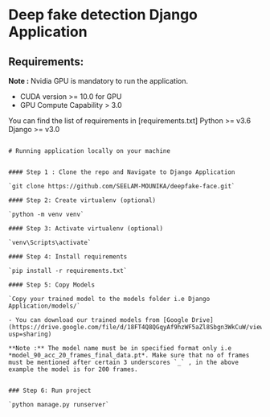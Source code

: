 # Deep fake detection Django Application
## Requirements:

**Note :** Nvidia GPU is mandatory to run the application.
- CUDA version >= 10.0 for GPU
- GPU Compute Capability > 3.0 


You can find the list of requirements in [requirements.txt]
Python >= v3.6
Django >= v3.0
```

# Running application locally on your machine


#### Step 1 : Clone the repo and Navigate to Django Application

`git clone https://github.com/SEELAM-MOUNIKA/deepfake-face.git`

#### Step 2: Create virtualenv (optional)

`python -m venv venv`

#### Step 3: Activate virtualenv (optional)

`venv\Scripts\activate`

#### Step 4: Install requirements

`pip install -r requirements.txt`

#### Step 5: Copy Models

`Copy your trained model to the models folder i.e Django Application/models/`

- You can download our trained models from [Google Drive](https://drive.google.com/file/d/18FT4Q8QGqyAf9hzWF5aZl8Sbgn3WkCuW/view?usp=sharing)

**Note :** The model name must be in specified format only i.e *model_90_acc_20_frames_final_data.pt*. Make sure that no of frames must be mentioned after certain 3 underscores `_` , in the above example the model is for 200 frames.


### Step 6: Run project

`python manage.py runserver`


 
 

